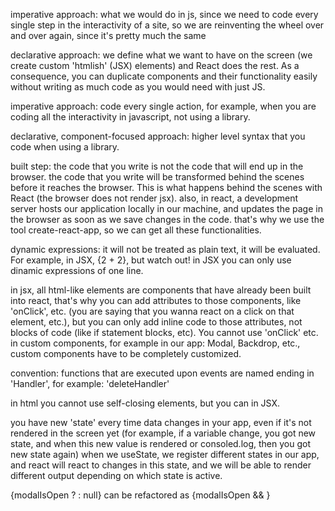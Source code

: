 imperative approach: what we would do in js, since we need to code every single step in the interactivity of a site, so we are reinventing the wheel over and over again, since it's pretty much the same

declarative approach: we define what we want to have on the screen (we create custom 'htmlish' (JSX) elements) and React does the rest. As a consequence, you can duplicate components and their functionality easily without writing as much code as you would need with just JS.

imperative approach: code every single action, for example, when you are coding all the interactivity in javascript, not using a library.

declarative, component-focused approach: higher level syntax that you code when using a library.

built step: the code that you write is not the code that will end up in the browser. the code that you write will be transformed behind the scenes before it reaches the browser. This is what happens behind the scenes with React (the browser does not render jsx).
also, in react, a development server hosts our application locally in our machine, and updates the page in the browser as soon as we save changes in the code.
that's why we use the tool create-react-app, so we can get all these functionalities.

dynamic expressions: it will not be treated as plain text, it will be evaluated. For example, in JSX, {2 + 2}, but watch out! in JSX you can only use dinamic expressions of one line.

in jsx, all html-like elements are components that have already been built into react, that's why you can add attributes to those components, like 'onClick', etc. (you are saying that you wanna react on a click on that element, etc.), but you can only add inline code to those attributes, not blocks of code (like if statement blocks, etc). You cannot use 'onClick' etc. in custom components, for example in our app: Modal, Backdrop, etc., custom components have to be completely customized.

convention: functions that are executed upon events are named ending in 'Handler', for example: 'deleteHandler'

in html you cannot use self-closing elements, but you can in JSX.

you have new 'state' every time data changes in your app, even if it's not rendered in the screen yet (for example, if a variable change, you got new state, and when this new value is rendered or consoled.log, then you got new state again)
when we useState, we register different states in our app, and react will react to changes in this state, and we will be able to render different output depending on which state is active.

{modalIsOpen ? <Modal/> : null} can be refactored as {modalIsOpen && <Modal/>}
